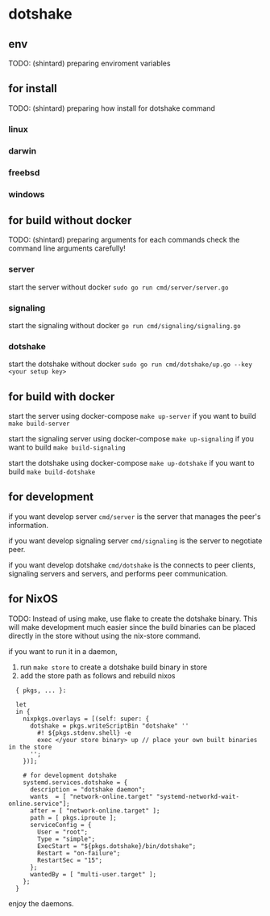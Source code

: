 # dotshake


## env
TODO: (shintard) preparing enviroment variables

## for install
TODO: (shintard) preparing how install for dotshake command
### linux

### darwin

### freebsd

### windows

## for build without docker
TODO: (shintard) preparing arguments for each commands
check the command line arguments carefully!

### server
start the server without docker
`sudo go run cmd/server/server.go`

### signaling
start the signaling without docker
`go run cmd/signaling/signaling.go`

### dotshake
start the dotshake without docker
`sudo go run cmd/dotshake/up.go --key <your setup key>`

## for build with docker
start the server using docker-compose
`make up-server`
if you want to build
`make build-server`

start the signaling server using docker-compose
`make up-signaling`
if you want to build
`make build-signaling`

start the dotshake using docker-compose
`make up-dotshake`
if you want to build
`make build-dotshake`

## for development
if you want develop server
`cmd/server` is the server that manages the peer's information.

if you want develop signaling server
`cmd/signaling` is the server to negotiate peer.

if you want develop dotshake
`cmd/dotshake` is the connects to peer clients, signaling servers and servers, and performs peer communication.

## for NixOS
TODO: Instead of using make, use flake to create the dotshake binary. This will make development much easier since the build binaries can be placed directly in the store without using the nix-store command.

if you want to run it in a daemon,
1. run `make store` to create a dotshake build binary in store
2. add the store path as follows and rebuild nixos

```
  { pkgs, ... }:

  let
  in {
    nixpkgs.overlays = [(self: super: {
      dotshake = pkgs.writeScriptBin "dotshake" ''
        #! ${pkgs.stdenv.shell} -e
        exec </your store binary> up // place your own built binaries in the store
      '';
    })];
  
    # for development dotshake
    systemd.services.dotshake = {
      description = "dotshake daemon";
      wants  = [ "network-online.target" "systemd-networkd-wait-online.service"];
      after = [ "network-online.target" ];
      path = [ pkgs.iproute ];
      serviceConfig = {
        User = "root";
        Type = "simple";
        ExecStart = "${pkgs.dotshake}/bin/dotshake";
        Restart = "on-failure";
        RestartSec = "15";
      };
      wantedBy = [ "multi-user.target" ];
    };
  }

```

enjoy the daemons.
